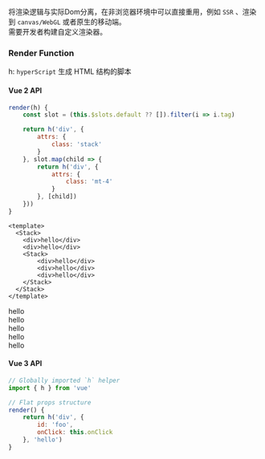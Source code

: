将渲染逻辑与实际Dom分离，在非浏览器环境中可以直接重用，例如 `SSR` 、渲染到 `canvas/WebGL` 或者原生的移动端。  
需要开发者构建自定义渲染器。 

### Render Function

h: `hyperScript` 生成 HTML 结构的脚本

#### Vue 2 API

```js
render(h) {
    const slot = (this.$slots.default ?? []).filter(i => i.tag)

    return h('div', {
        attrs: {
            class: 'stack'
        }
    }, slot.map(child => {
        return h('div', {
            attrs: {
                class: 'mt-4'
            }
        }, [child])
    }))
}
```
```vue
<template>
  <Stack>
    <div>hello</div>
    <div>hello</div>
    <Stack>
        <div>hello</div>
        <div>hello</div>
        <div>hello</div>
    </Stack>
  </Stack>
</template>
```

<Stack>
<div>hello</div>
<div>hello</div>
<Stack>
    <div>hello</div>
    <div>hello</div>
    <div>hello</div>
</Stack>
</Stack>


#### Vue 3 API

```js
// Globally imported `h` helper
import { h } from 'vue'

// Flat props structure
render() {
    return h('div', {
        id: 'foo',
        onClick: this.onClick
    }, 'hello')
}
```